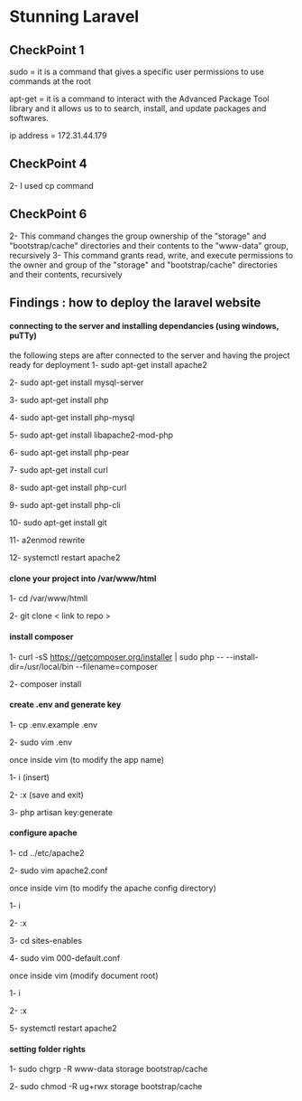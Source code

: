 # Stunning Laravel


## CheckPoint 1

sudo = it is a command that gives a specific user permissions to use commands at the root

apt-get = it is a command to interact with the Advanced Package Tool  library and it allows us to to search, install, and update packages and softwares. 

ip address = 172.31.44.179

## CheckPoint 4


2- I used cp command 


## CheckPoint 6

2- This command changes the group ownership of the "storage" and "bootstrap/cache" directories and their contents to the "www-data" group, recursively
3- This command grants read, write, and execute permissions to the owner and group of the "storage" and "bootstrap/cache" directories and their contents, recursively



## Findings : how to deploy the laravel website
#### connecting to the server and installing dependancies (using windows, puTTy)
the following steps are after connected to the server and having the project ready for deployment 
1- sudo apt-get install apache2 

2- sudo apt-get install mysql-server

3- sudo apt-get install php

4- sudo apt-get install php-mysql

5- sudo apt-get install libapache2-mod-php

6- sudo apt-get install php-pear

7- sudo apt-get install curl

8- sudo apt-get install php-curl

9- sudo apt-get install php-cli

10- sudo apt-get install git

11- a2enmod rewrite

12- systemctl restart apache2

#### clone your project into /var/www/html 

1- cd /var/www/htmll

2- git clone < link to repo >

#### install composer

1- curl -sS https://getcomposer.org/installer  | sudo php -- --install-dir=/usr/local/bin --filename=composer

2- composer install

#### create .env and generate key 

1- cp .env.example .env

2- sudo vim .env

 once inside vim (to modify the app name)
 
 1- i (insert)
 
 2- :x (save and exit)
 
3- php artisan key:generate

#### configure apache 

1- cd ../etc/apache2

2- sudo vim apache2.conf

  once inside vim (to modify the apache config directory)
  
 1- i
 
 2- :x
 
3- cd sites-enables

4- sudo vim 000-default.conf

 once inside vim (modify document root)
 
 1- i
 
 2- :x
 
5- systemctl restart apache2

#### setting folder rights 

1- sudo chgrp -R www-data storage bootstrap/cache

2- sudo chmod -R ug+rwx storage bootstrap/cache



